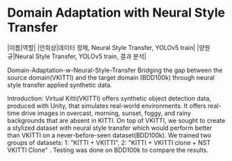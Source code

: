 # Domain Adaptation with Neural Style Transfer

|이름|역할|
|안희상|데이터 정제, Neural Style Transfer, YOLOv5 train|
|양원규|Neural Style Transfer, YOLOv5 train, 결과 분석|

Domain-Adaptation-w-Neural-Style-Transfer
Bridging the gap between the source domain(VKITTI) and the target domain (BDD100k) through neural style transfer applied synthetic data.

Introduction:
Virtual Kitti(VKITTI) offers synthetic object detection data, produced with Unity, that simulates real-world environments. It offers real-time drive images in overcast, morning, sunset, foggy, and rainy backgrounds that are absent in KITTI. On top of VKITTI, we sought to create a stylized dataset with neural style transfer which would perform better than VKITTI on a never-before-seen dataset(BDD100k). We trained two groups of datasets: 1: "KITTI + VKITTI", 2: "KITTI + VKITTI clone + NST VKITTI Clone" . Testing was done on BDD100k to compare the results.

